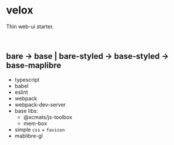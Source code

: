 # velox

Thin web-ui starter.

<br />




## bare -> base | bare-styled -> base-styled -> base-maplibre

* typescript
* babel
* eslint
* webpack
* webpack-dev-server
* base libs:
    - @xcmats/js-toolbox
    - mem-box
* simple `css` + `favicon`
* mablibre-gl
